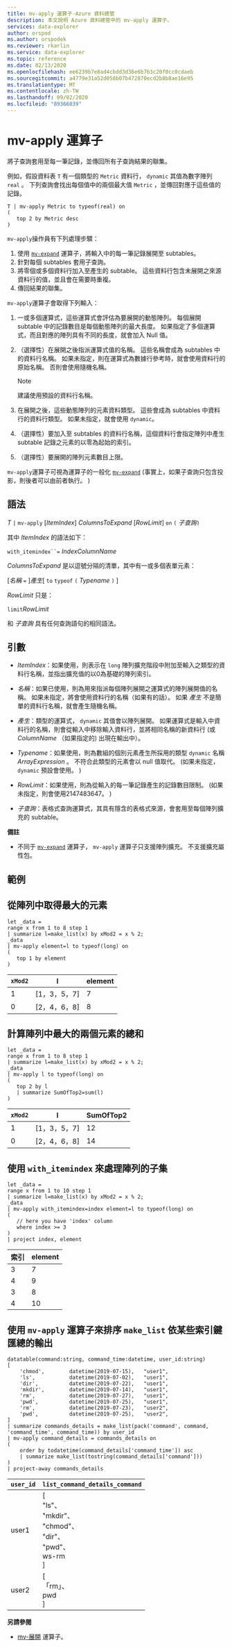 ```yaml
---
title: mv-apply 運算子-Azure 資料總管
description: 本文說明 Azure 資料總管中的 mv-apply 運算子。
services: data-explorer
author: orspod
ms.author: orspodek
ms.reviewer: rkarlin
ms.service: data-explorer
ms.topic: reference
ms.date: 02/13/2020
ms.openlocfilehash: ee6239b7e8ad4cbdd3d36e6b7b3c20f0cc0cdaeb
ms.sourcegitcommit: a4779e31a52d058b07b472870ecd2b8b8ae16e95
ms.translationtype: MT
ms.contentlocale: zh-TW
ms.lasthandoff: 09/02/2020
ms.locfileid: "89366039"
---
```

# <a name="mv-apply-operator"></a>mv-apply 運算子

將子查詢套用至每一筆記錄，並傳回所有子查詢結果的聯集。

例如，假設資料表 `T` 有一個類型的 `Metric` 資料行， `dynamic` 其值為數字陣列 `real` 。 下列查詢會找出每個值中的兩個最大值 `Metric` ，並傳回對應于這些值的記錄。

```kusto
T | mv-apply Metric to typeof(real) on 
(
   top 2 by Metric desc
)
```

`mv-apply`操作員有下列處理步驟：

1. 使用 [`mv-expand`](./mvexpandoperator.md) 運算子，將輸入中的每一筆記錄展開至 subtables。
1. 針對每個 subtables 套用子查詢。
1. 將零個或多個資料行加入至產生的 subtable。 這些資料行包含未展開之來源資料行的值，並且會在需要時重複。
1. 傳回結果的聯集。

`mv-apply`運算子會取得下列輸入：

1. 一或多個運算式，這些運算式會評估為要展開的動態陣列。
   每個展開 subtable 中的記錄數目是每個動態陣列的最大長度。 如果指定了多個運算式，而且對應的陣列具有不同的長度，就會加入 Null 值。

1. （選擇性）在展開之後指派運算式值的名稱。
   這些名稱會成為 subtables 中的資料行名稱。
   如果未指定，則在運算式為數據行參考時，就會使用資料行的原始名稱。 否則會使用隨機名稱。 

   > [!NOTE]
   > 建議使用預設的資料行名稱。

1. 在展開之後，這些動態陣列的元素資料類型。
   這些會成為 subtables 中資料行的資料行類型。
   如果未指定，就會使用 `dynamic`。

1. （選擇性）要加入至 subtables 的資料行名稱，這個資料行會指定陣列中產生 subtable 記錄之元素的以零為起始的索引。

1. （選擇性）要展開的陣列元素數目上限。

`mv-apply`運算子可視為運算子的一般化 [`mv-expand`](./mvexpandoperator.md) (事實上，如果子查詢只包含投影，則後者可以由前者執行。 ) 

## <a name="syntax"></a>語法

*T* `|` `mv-apply` [*ItemIndex*] *ColumnsToExpand* [*RowLimit*] `on` `(` *子查詢*`)`

其中 *ItemIndex* 的語法如下：

`with_itemindex``=` *IndexColumnName*

*ColumnsToExpand* 是以逗號分隔的清單，其中有一或多個表單元素：

[*名稱* `=` ]*產生*[ `to` `typeof` `(` *Typename* `)` ]

*RowLimit* 只是：

`limit`*RowLimit*

和 *子查詢* 具有任何查詢語句的相同語法。

## <a name="arguments"></a>引數

* *ItemIndex*：如果使用，則表示在 `long` 陣列擴充階段中附加至輸入之類型的資料行名稱，並指出擴充值的以0為基礎的陣列索引。

* *名稱*：如果已使用，則為用來指派每個陣列展開之運算式的陣列展開值的名稱。
  如果未指定，將會使用資料行的名稱（如果有的話）。
  如果 *產生* 不是簡單的資料行名稱，就會產生隨機名稱。

* *產生*：類型的運算式， `dynamic` 其值會以陣列展開。
  如果運算式是輸入中資料行的名稱，則會從輸入中移除輸入資料行，並將相同名稱的新資料行 (或 *ColumnName* （如果指定的) 出現在輸出中）。

* *Typename*：如果使用，則為數組的個別元素產生所採用的類型 `dynamic` 名稱*ArrayExpression* 。 不符合此類型的元素會以 null 值取代。
   (如果未指定， `dynamic` 預設會使用。 ) 

* *RowLimit*：如果使用，則為從輸入的每一筆記錄產生的記錄數目限制。
   (如果未指定，則會使用2147483647。 ) 

* *子查詢*：表格式查詢運算式，其具有隱含的表格式來源，會套用至每個陣列擴充的 subtable。

**備註**

* 不同于 [`mv-expand`](./mvexpandoperator.md) 運算子， `mv-apply` 運算子只支援陣列擴充。 不支援擴充屬性包。

## <a name="examples"></a>範例

## <a name="getting-the-largest-element-from-the-array"></a>從陣列中取得最大的元素

<!-- csl: https://help.kusto.windows.net/Samples -->
```kusto
let _data =
range x from 1 to 8 step 1
| summarize l=make_list(x) by xMod2 = x % 2;
_data
| mv-apply element=l to typeof(long) on 
(
   top 1 by element
)
```

|`xMod2`|l           |element|
|-----|------------|-------|
|1    |[1，3，5，7]|7      |
|0    |[2，4，6，8]|8      |

## <a name="calculating-the-sum-of-the-largest-two-elements-in-an-array"></a>計算陣列中最大的兩個元素的總和

<!-- csl: https://help.kusto.windows.net/Samples -->
```kusto
let _data =
range x from 1 to 8 step 1
| summarize l=make_list(x) by xMod2 = x % 2;
_data
| mv-apply l to typeof(long) on
(
   top 2 by l
   | summarize SumOfTop2=sum(l)
)
```

|`xMod2`|l        |SumOfTop2|
|-----|---------|---------|
|1    |[1，3，5，7]|12       |
|0    |[2，4，6，8]|14       |


## <a name="using-with_itemindex-for-working-with-a-subset-of-the-array"></a>使用 `with_itemindex` 來處理陣列的子集

<!-- csl: https://help.kusto.windows.net/Samples -->
```kusto
let _data =
range x from 1 to 10 step 1
| summarize l=make_list(x) by xMod2 = x % 2;
_data
| mv-apply with_itemindex=index element=l to typeof(long) on 
(
   // here you have 'index' column
   where index >= 3
)
| project index, element
```

|索引|element|
|---|---|
|3|7|
|4|9|
|3|8|
|4|10|

## <a name="using-the-mv-apply-operator-to-sort-the-output-of-make_list-aggregate-by-some-key"></a>使用 `mv-apply` 運算子來排序 `make_list` 依某些索引鍵匯總的輸出

<!-- csl: https://help.kusto.windows.net/Samples -->
```kusto
datatable(command:string, command_time:datetime, user_id:string)
[
    'chmod',        datetime(2019-07-15),   "user1",
    'ls',           datetime(2019-07-02),   "user1",
    'dir',          datetime(2019-07-22),   "user1",
    'mkdir',        datetime(2019-07-14),   "user1",
    'rm',           datetime(2019-07-27),   "user1",
    'pwd',          datetime(2019-07-25),   "user1",
    'rm',           datetime(2019-07-23),   "user2",
    'pwd',          datetime(2019-07-25),   "user2",
]
| summarize commands_details = make_list(pack('command', command, 'command_time', command_time)) by user_id
| mv-apply command_details = commands_details on
(
    order by todatetime(command_details['command_time']) asc
    | summarize make_list(tostring(command_details['command']))
)
| project-away commands_details
```

|`user_id`|`list_command_details_command`|
|---|---|
|user1|[<br>  "ls"、<br>  "mkdir"、<br>  "chmod"、<br>  "dir"、<br>  "pwd"、<br>  ws-rm<br>]|
|user2|[<br>  「rm」、<br>  pwd<br>]|


**另請參閱**

* [mv-展開](./mvexpandoperator.md) 運算子。
